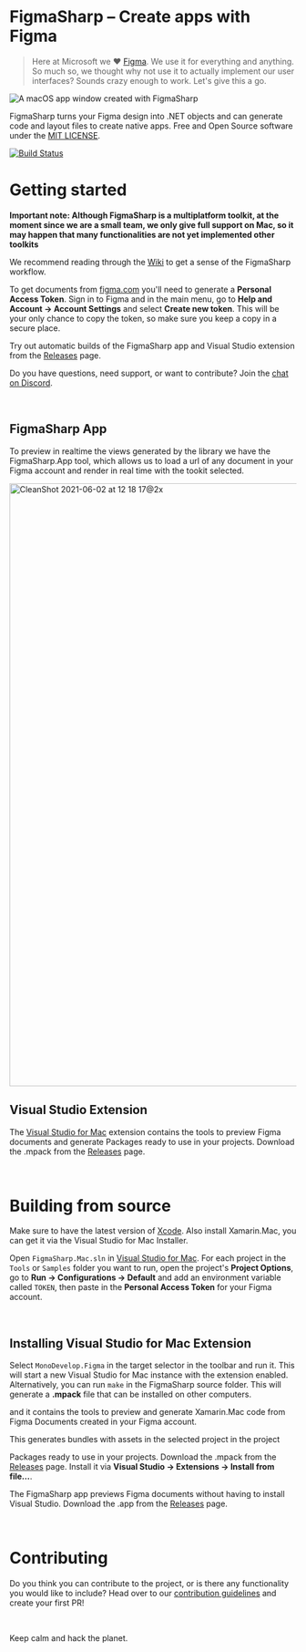 # FigmaSharp – Create apps with Figma

> Here at Microsoft we ❤️ [Figma](https://www.figma.com/). We use it for everything and anything. So much so, we thought why not use it to actually implement our user interfaces? Sounds crazy enough to work. Let's give this a go. 

![A macOS app window created with FigmaSharp](.github/screenshot.png)

FigmaSharp turns your Figma design into .NET objects and can generate code and layout files to create native apps. Free and Open Source software under the [MIT LICENSE]().

[![Build Status](https://travis-ci.org/microsoft/FigmaSharp.svg?branch=master)](https://travis-ci.org/microsoft/FigmaSharp)

# Getting started

**Important note: Although FigmaSharp is a multiplatform toolkit, at the moment since we are a small team, we only give full support on Mac, so it may happen that many functionalities are not yet implemented other toolkits**

We recommend reading through the [Wiki](https://github.com/microsoft/FigmaSharp/wiki) to get a sense of the FigmaSharp workflow.

To get documents from [figma.com](https://www.figma.com/) you'll need to generate a **Personal Access Token**.
Sign in to Figma and in the main menu, go to **Help and Account  →  Account Settings** and select **Create new token**.
This will be your only chance to copy the token, so make sure you keep a copy in a secure place.

Try out automatic builds of the FigmaSharp app and Visual Studio extension from the [Releases](https://github.com/microsoft/FigmaSharp/releases) page. 

Do you have questions, need support, or want to contribute? Join the [chat on Discord](https://discord.gg/F3GEYqp).

<br/>

## FigmaSharp App

To preview in realtime the views generated by the library we have the FigmaSharp.App tool, which allows us to load a url of any document in your Figma account and render in real time with the tookit selected.

<img width="1058" alt="CleanShot 2021-06-02 at 12 18 17@2x" src="https://user-images.githubusercontent.com/1587480/120463884-a1b15500-c39c-11eb-93c5-45761ad77812.png">


## Visual Studio Extension

The [Visual Studio for Mac](https://visualstudio.microsoft.com/vs/mac/) extension contains the tools to preview Figma documents and generate Packages ready to use in your projects. Download the .mpack from the [Releases](https://github.com/microsoft/FigmaSharp/releases) page. 


<br/>


# Building from source

Make sure to have the latest version of [Xcode](https://developer.apple.com/xcode/). Also install Xamarin.Mac, you can get it via the Visual Studio for Mac Installer.

Open `FigmaSharp.Mac.sln` in [Visual Studio for Mac](https://visualstudio.microsoft.com/vs/mac/). For each project in the `Tools` or `Samples` folder you want to run, open the project's **Project Options**, go to **Run → Configurations → Default** and add an environment variable called `TOKEN`, then paste in the **Personal Access Token** for your Figma account.

<br/>


## Installing Visual Studio for Mac Extension


Select `MonoDevelop.Figma`  in the target selector in the toolbar and run it. This will start a new Visual Studio for Mac instance with the extension enabled. Alternatively, you can run `make` in the FigmaSharp source folder. This will generate a **.mpack** file that can be installed on other computers.

 and it contains the tools to preview and generate Xamarin.Mac code from Figma Documents created in your Figma account. 

This generates bundles with assets in the selected project in the project

 Packages ready to use in your projects. Download the .mpack from the [Releases](https://github.com/netonjm/FigmaSharp/releases) page. Install it via **Visual Studio → Extensions → Install from file…**.

The FigmaSharp app previews Figma documents without having to install Visual Studio. Download the .app from the [Releases](https://github.com/netonjm/FigmaSharp/releases) page.

<br/>


# Contributing

Do you think you can contribute to the project, or is there any functionality you would like to include? Head over to our [contribution guidelines](https://github.com/microsoft/FigmaSharp/blob/main/CONTRIBUTING.md) and create your first PR!



<br/>

Keep calm and hack the planet.
